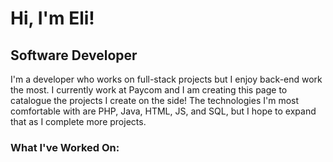 # Hi, I'm Eli!
## Software Developer

I'm a developer who works on full-stack projects but I enjoy back-end work the most. I currently work at Paycom and I am creating this page to catalogue the projects I create on the side! The technologies I'm most comfortable with are PHP, Java, HTML, JS, and SQL, but I hope to expand that as I complete more projects.

### What I've Worked On:
